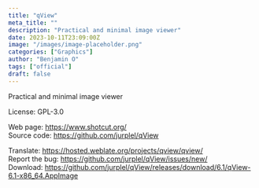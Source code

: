 ```yaml
---
title: "qView"
meta_title: ""
description: "Practical and minimal image viewer"
date: 2023-10-11T23:09:00Z
image: "/images/image-placeholder.png"
categories: ["Graphics"]
author: "Benjamin O"
tags: ["official"]
draft: false
---
```


Practical and minimal image viewer

License: GPL-3.0

Web page: https://www.shotcut.org/  
Source code: https://github.com/jurplel/qView

Translate: https://hosted.weblate.org/projects/qview/qview/  
Report the bug: https://github.com/jurplel/qView/issues/new/  
Download: https://github.com/jurplel/qView/releases/download/6.1/qView-6.1-x86_64.AppImage
